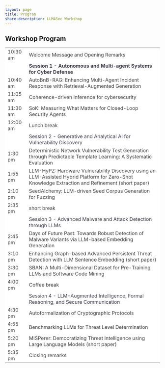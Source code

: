 ```yaml
---
layout: page
title: Program
share-description: LLM4Sec Workshop
---
```


## Workshop Program

<table>
  <tbody>
    <tr style="background-color:#FFFFFF; color:#404040">
      <td>10:30 am</td>
      <td>Welcome Message and Opening Remarks</tr>
    <tr style="background-color:#FFFFFF; color:#404050">
      <td></td>
      <td><b>Session 1 - Autonomous and Multi-agent Systems for Cyber Defense</b></td>
    </tr>
    <tr style="background-color:#FFFFFF; color:#404040">
      <td>10:40 am</td>
      <td>AutoBnB-RAG: Enhancing Multi-Agent Incident Response with Retrieval-Augmented Generation</td>
    </tr>
    <tr style="background-color:#FFFFFF; color:#404040">
      <td>11:05 am</td>
      <td>Coherence-driven inference for cybersecurity</td>
    </tr>
    <tr style="background-color:#FFFFFF; color:#404040">
      <td>11:30 am</td>
      <td>SoK: Measuring What Matters for Closed-Loop Security Agents</td>
    </tr>
    <tr style="background-color:#FFFFFF; color:#404040">
      <td>12:00 am</td>
      <td>Lunch break</td>
    </tr>
    <tr style="background-color:#FFFFFF; color:#404050">
      <td></td>
      <td>Session 2 - Generative and Analytical AI for Vulnerability Discovery</td>
    </tr>
    <tr style="background-color:#FFFFFF; color:#404040">
      <td>1:30 pm</td>
      <td>Deterministic Network Vulnerability Test Generation through Predictable Template Learning: A Systematic Evaluation</td>
    </tr>
    <tr style="background-color:#FFFFFF; color:#404040">
      <td>1:55 pm</td>
      <td>LLM-HyPZ: Hardware Vulnerability Discovery using an LLM-Assisted Hybrid Platform for Zero-Shot Knowledge Extraction and Refinement (short paper)</td>
    </tr>
    <tr style="background-color:#FFFFFF; color:#404040">
      <td>2:10 pm</td>
      <td>SeedAIchemy: LLM-driven Seed Corpus Generation for Fuzzing</td>
    </tr>
    <tr style="background-color:#FFFFFF; color:#404040">
      <td>2:35 pm</td>
      <td>short break</td>
    </tr>
    <tr style="background-color:#FFFFFF; color:#404050">
      <td></td>
      <td>Session 3 - Advanced Malware and Attack Detection through LLMs</td>
    </tr>
    <tr style="background-color:#FFFFFF; color:#404040">
      <td>2:45 pm</td>
      <td>Days of Future Past: Towards Robust Detection of Malware Variants via LLM-based Embedding Generation</td>
    </tr>
    <tr style="background-color:#FFFFFF; color:#404040">
      <td>3:10 pm</td>
      <td>Enhancing Graph-based Advanced Persistent Threat Detection with LLM Sentence Embedding (short paper)</td>
    </tr>
    <tr style="background-color:#FFFFFF; color:#404040">
      <td>3:30 pm</td>
      <td>SBAN: A Multi-Dimensional Dataset for Pre-Training LLMs and Software Code Mining</td>
    </tr>
    <tr style="background-color:#FFFFFF; color:#404040">
      <td>4:00 pm</td>
      <td>Coffee break</td>
    </tr>
    <tr style="background-color:#FFFFFF; color:#404050">
      <td></td>
      <td>Session 4 - LLM-Augmented Intelligence, Formal Reasoning, and Secure Communication</td>
    </tr>
    <tr style="background-color:#FFFFFF; color:#404040">
      <td>4:30 pm</td>
      <td>Autoformalization of Cryptographic Protocols</td>
    </tr>
    <tr style="background-color:#FFFFFF; color:#404040">
      <td>4:55 pm</td>
      <td>Benchmarking LLMs for Threat Level Determination</td>
    </tr>
    <tr style="background-color:#FFFFFF; color:#404040">
      <td>5:20 pm</td>
      <td>MISPerer: Democratizing Threat Intelligence using Large Language Models (short paper)</td>
    </tr>
    <tr style="background-color:#FFFFFF; color:#404040">
      <td>5:35 pm</td>
      <td>Closing remarks</td>
    </tr>
  </tbody>
</table>

